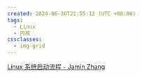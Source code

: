 ```yaml
---
created: 2024-06-30T21:55:12 (UTC +08:00)
tags:
  - Linux
  - 内核
cssclasses:
  - img-grid
---
```

[Linux 系统启动流程 - Jamin Zhang](https://jaminzhang.github.io/linux/Linux-boot-process/)

